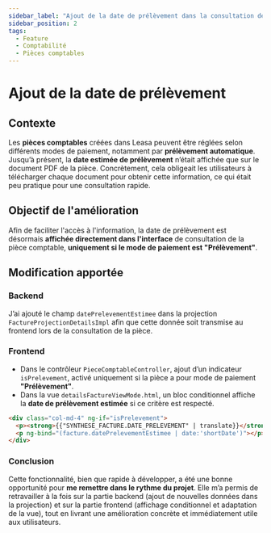 ```yaml
---
sidebar_label: "Ajout de la date de prélèvement dans la consultation de pièce"
sidebar_position: 2
tags:
  - Feature
  - Comptabilité
  - Pièces comptables
---
```


# Ajout de la date de prélèvement

## Contexte

Les **pièces comptables** créées dans Leasa peuvent être réglées selon différents modes de paiement, notamment par **prélèvement automatique**. Jusqu’à présent, la **date estimée de prélèvement** n’était affichée que sur le document PDF de la pièce. Concrètement, cela obligeait les utilisateurs à télécharger chaque document pour obtenir cette information, ce qui était peu pratique pour une consultation rapide.

## Objectif de l'amélioration

Afin de faciliter l'accès à l'information, la date de prélèvement est désormais **affichée directement dans l'interface** de consultation de la pièce comptable, **uniquement si le mode de paiement est "Prélèvement"**.

## Modification apportée

### Backend

J’ai ajouté le champ `datePrelevementEstimee` dans la projection `FactureProjectionDetailsImpl` afin que cette donnée soit transmise au frontend lors de la consultation de la pièce.

### Frontend

- Dans le contrôleur `PieceComptableController`, ajout d’un indicateur `isPrelevement`, activé uniquement si la pièce a pour mode de paiement **"Prélèvement"**.
- Dans la vue `detailsFactureViewMode.html`, un bloc conditionnel affiche la **date de prélèvement estimée** si ce critère est respecté.

```html
<div class="col-md-4" ng-if="isPrelevement">
  <p><strong>{{"SYNTHESE_FACTURE.DATE_PRELEVEMENT" | translate}}</strong></p>
  <p ng-bind="(facture.datePrelevementEstimee | date:'shortDate')"></p>
</div>
````

### Conclusion

Cette fonctionnalité, bien que rapide à développer, a été une bonne opportunité pour **me remettre dans le rythme du projet**.
Elle m’a permis de retravailler à la fois sur la partie backend (ajout de nouvelles données dans la projection) et sur la partie frontend (affichage conditionnel et adaptation de la vue), tout en livrant une amélioration concrète et immédiatement utile aux utilisateurs.